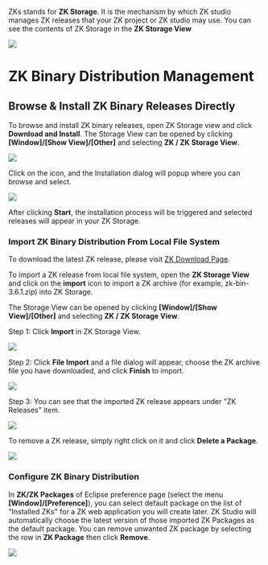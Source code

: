 

ZKs stands for **ZK Storage**. It is the mechanism by which ZK studio
manages ZK releases that your ZK project or ZK studio may use. You can
see the contents of ZK Storage in the **ZK Storage View**

![]({{site.baseUrl}}/zk_studio_essentials/studio-storage-view.png)

# ZK Binary Distribution Management

## Browse & Install ZK Binary Releases Directly

To browse and install ZK binary releases, open ZK Storage view and click
**Download and Install**. The Storage View can be opened by clicking
**\[Window\]/\[Show View\]/\[Other\]** and selecting **ZK / ZK Storage
View**.

![]({{site.baseUrl}}/zk_studio_essentials/studio-storage-view-download.png)

Click on the icon, and the Installation dialog will popup where you can
browse and select.

![]({{site.baseUrl}}/zk_studio_essentials/studio-release-install-process.png)

After clicking **Start**, the installation process will be triggered and
selected releases will appear in your ZK Storage.

### Import ZK Binary Distribution From Local File System

To download the latest ZK release, please visit [ZK Download
Page](http://www.zkoss.org/download/zk).

To import a ZK release from local file system, open the **ZK Storage
View** and click on the **import** icon to import a ZK archive (for
example, zk-bin-3.6.1.zip) into ZK Storage.

The Storage View can be opened by clicking **\[Window\]/\[Show
View\]/\[Other\]** and selecting **ZK / ZK Storage View**.

Step 1: Click **Import** in ZK Storage View.

![]({{site.baseUrl}}/zk_studio_essentials/studio-storage-view-import.png)

Step 2: Click **File Import** and a file dialog will appear, choose the
ZK archive file you have downloaded, and click **Finish** to import.

![]({{site.baseUrl}}/zk_studio_essentials/studio-storage-view-import-dialog.png)

Step 3: You can see that the imported ZK release appears under "ZK
Releases" item.

![]({{site.baseUrl}}/zk_studio_essentials/studio-storage-view-import-result.png)

To remove a ZK release, simply right click on it and click **Delete a
Package**.

![]({{site.baseUrl}}/zk_studio_essentials/studio-storage-view-delete.png)

### Configure ZK Binary Distribution

In **ZK/ZK Packages** of Eclipse preference page (select the menu
**\[Window\]/\[Preference\]**), you can select default package on the
list of "Installed ZKs" for a ZK web application you will create later.
ZK Studio will automatically choose the latest version of those imported
ZK Packages as the default package. You can remove unwanted ZK package
by selecting the row in **ZK Package** then click **Remove**.

![]({{site.baseUrl}}/zk_studio_essentials/studio-preference-package.png)
